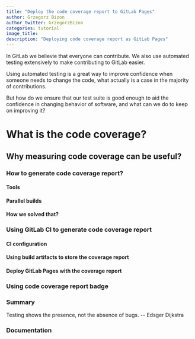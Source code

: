 ```yaml
---
title: "Deploy the code coverage report to GitLab Pages"
author: Grzegorz Bizon
author_twitter: GrzegorzBizon
categories: tutorial
image_title: 
description: "Deploying code coverage report as GitLab Pages"
---
```


In GitLab we believie that everyone can contribute. We also use automated
testing extensively to make contributing to GitLab easier.

Using automated testing is a great way to improve confidence when someone needs
to change the code, what actually is a case in the majority of contributions.

But how do we ensure that our test suite is good enough to aid the confidence
in changing behavior of software, and what can we do to keep on improving it?

# What is the code coverage?

## Why measuring code coverage can be useful?

### How to generate code coverage report?

#### Tools

#### Parallel builds

#### How we solved that?

### Using GitLab CI to generate code coverage report

#### CI configuration

#### Using build artifacts to store the coverage report

#### Deploy GitLab Pages with the coverage report

### Using code coverage report badge

### Summary

Testing shows the presence, not the absence of bugs.
  -- Edsger Dijkstra

### Documentation
